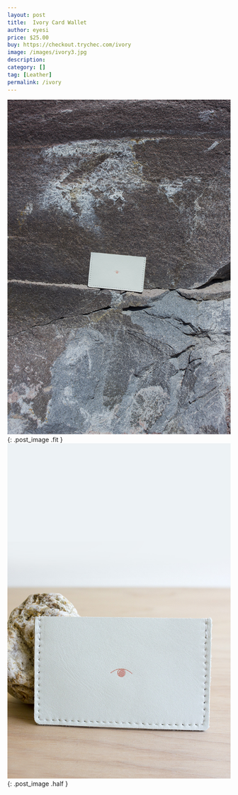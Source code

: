 ```yaml
---
layout: post
title:  Ivory Card Wallet
author: eyesi
price: $25.00
buy: https://checkout.trychec.com/ivory
image: /images/ivory3.jpg
description:
category: []
tag: [Leather]
permalink: /ivory
---
```

![](/images/ivory2.jpg){: .post_image .fit }
![](/images/ivory1.jpg){: .post_image .half }
